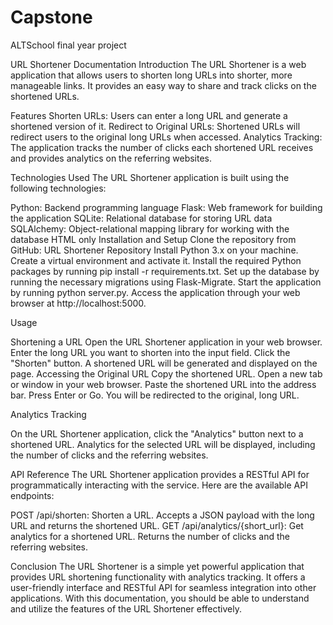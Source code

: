 # Capstone
ALTSchool final year project

URL Shortener Documentation
Introduction
The URL Shortener is a web application that allows users to shorten long URLs into shorter, more manageable links. It provides an easy way to share and track clicks on the shortened URLs.

Features
Shorten URLs: Users can enter a long URL and generate a shortened version of it.
Redirect to Original URLs: Shortened URLs will redirect users to the original long URLs when accessed.
Analytics Tracking: The application tracks the number of clicks each shortened URL receives and provides analytics on the referring websites.

Technologies Used
The URL Shortener application is built using the following technologies:

Python: Backend programming language
Flask: Web framework for building the application
SQLite: Relational database for storing URL data
SQLAlchemy: Object-relational mapping library for working with the database
HTML only
Installation and Setup
Clone the repository from GitHub: URL Shortener Repository
Install Python 3.x on your machine.
Create a virtual environment and activate it.
Install the required Python packages by running pip install -r requirements.txt.
Set up the database by running the necessary migrations using Flask-Migrate.
Start the application by running python server.py.
Access the application through your web browser at http://localhost:5000.

Usage

Shortening a URL
Open the URL Shortener application in your web browser.
Enter the long URL you want to shorten into the input field.
Click the "Shorten" button.
A shortened URL will be generated and displayed on the page.
Accessing the Original URL
Copy the shortened URL.
Open a new tab or window in your web browser.
Paste the shortened URL into the address bar.
Press Enter or Go.
You will be redirected to the original, long URL.

Analytics Tracking

On the URL Shortener application, click the "Analytics" button next to a shortened URL.
Analytics for the selected URL will be displayed, including the number of clicks and the referring websites.


API Reference
The URL Shortener application provides a RESTful API for programmatically interacting with the service. Here are the available API endpoints:

POST /api/shorten: Shorten a URL. Accepts a JSON payload with the long URL and returns the shortened URL.
GET /api/analytics/{short_url}: Get analytics for a shortened URL. Returns the number of clicks and the referring websites.


Conclusion
The URL Shortener is a simple yet powerful application that provides URL shortening functionality with analytics tracking. It offers a user-friendly interface and RESTful API for seamless integration into other applications. With this documentation, you should be able to understand and utilize the features of the URL Shortener effectively.
